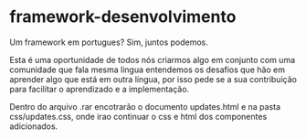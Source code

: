 # framework-desenvolvimento
Um framework em portugues? Sim, juntos podemos.



Esta é uma oportunidade de todos nós criarmos algo em conjunto com uma comunidade que fala mesma lingua entendemos os desafios que hão em aprender algo que está em outra língua, por isso pede se a sua contribuição para facilitar o aprendizado e a implementação.


Dentro do arquivo .rar encotrarão o documento updates.html e na pasta css/updates.css, onde irao continuar o css e html dos componentes adicionados.
